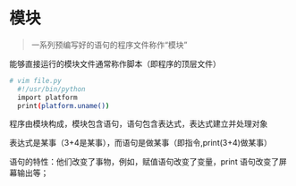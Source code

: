 # 模块

> 一系列预编写好的语句的程序文件称作“模块”

能够直接运行的模块文件通常称作脚本（即程序的顶层文件）

``` sh
# vim file.py
  #!/usr/bin/python
  import platform
  print(platform.uname())
```

程序由模块构成，模块包含语句，语句包含表达式，表达式建立并处理对象

表达式是某事（3+4是某事），而语句是做某事（即指令,print(3+4)做某事）

语句的特性：他们改变了事物，例如，赋值语句改变了变量，print 语句改变了屏幕输出等；

